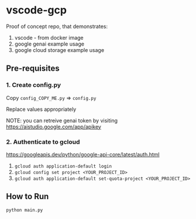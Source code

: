# vscode-gcp

Proof of concept repo, that demonstrates:

1. vscode - from docker image
2. google genai example usage
3. google cloud storage example usage

## Pre-requisites

### 1. Create config.py

Copy `config_COPY_ME.py` => `config.py`

Replace values appropriately

NOTE: you can retreive genai token by visiting https://aistudio.google.com/app/apikey

### 2. Authenticate to gcloud

https://googleapis.dev/python/google-api-core/latest/auth.html

1. `gcloud auth application-default login`
2. `gcloud config set project <YOUR_PROJECT_ID>`
3. `gcloud auth application-default set-quota-project <YOUR_PROJECT_ID>`

## How to Run

```python main.py```